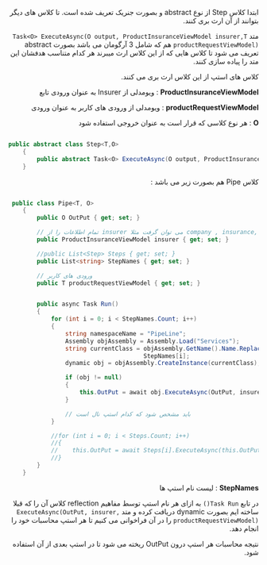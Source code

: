<div align="right" dir="rtl">

ابتدا کلاس Step از نوع abstract و بصورت جنریک تعریف شده است. تا کلاس های دیگر بتوانند از آن ارث بری کنند.

متد `Task<O> ExecuteAsync(O output, ProductInsuranceViewModel insurer,T productRequestViewModel)` هم که شامل 3 آرگومان می باشد بصورت abstract تعریف می شود تا کلاس هایی که از این کلاس ارث میبرند هر کدام متناسب هدفشان این متد را پیاده سازی کنند.

کلاس های استپ از این کلاس ارث بری می کنند.

**ProductInsuranceViewModel** : ویومدلی از Insurer به عنوان ورودی تابع

**productRequestViewModel** : ویومدلی از ورودی های کاربر به عنوان ورودی

**O** : هر نوع کلاسی که قرار است به عنوان خروجی استفاده شود


</div>

```C#

public abstract class Step<T,O>
    {
        public abstract Task<O> ExecuteAsync(O output, ProductInsuranceViewModel insurer,T productRequestViewModel);
    }


```


<div align="right" dir="rtl">

کلاس Pipe هم بصورت زیر می باشد :

</div>

```C#

 public class Pipe<T, O>
    {
        public O OutPut { get; set; }

        // تمام اطلاعات را از insurer می توان گرفت مثلا company , insurance, insurerTerm
        public ProductInsuranceViewModel insurer { get; set; }

        //public List<Step> Steps { get; set; }
        public List<string> StepNames { get; set; }

        // ورودی های کاربر
        public T productRequestViewModel { get; set; }


        public async Task Run()
        {
            for (int i = 0; i < StepNames.Count; i++)
            {
                string namespaceName = "PipeLine";
                Assembly objAssembly = Assembly.Load("Services");
                string currentClass = objAssembly.GetName().Name.Replace(" ", "_") + "." + namespaceName + "." +
                                      StepNames[i];
                dynamic obj = objAssembly.CreateInstance(currentClass);

                if (obj != null)
                {
                    this.OutPut = await obj.ExecuteAsync(OutPut, insurer, productRequestViewModel);
                }

                // باید مشخص شود که کدام استپ نال است
            }

            //for (int i = 0; i < Steps.Count; i++)
            //{
            //    this.OutPut = await Steps[i].ExecuteAsync(this.OutPut);
            //}
        }
    }


```

<div align="right" dir="rtl">

**StepNames** : لیست نام استپ ها

در تابع `Task Run()` به ازای هر نام استپ توسط مفاهیم reflection کلاس آن را که قبلا ساخته ایم بصورت dynamic دریافت کرده و متد `ExecuteAsync(OutPut, insurer, productRequestViewModel)` را در آن فراخوانی می کنیم تا هر استپ محاسبات خود را انجام دهد.

نتیجه محاسبات هر استپ درون OutPut ریخته می شود تا در استپ بعدی از آن استفاده شود.

</div>